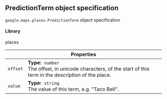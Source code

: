 <h2 id="PredictionTerm"> PredictionTerm object specification </h2><p>
<code><span itemprop="path">google.maps.places</span>.<span itemprop="name">PredictionTerm</span></code>
object specification
</p><h4>Library</h4><p>places</p><div class="devsite-table-wrapper"><table class="properties responsive" summary="record PredictionTerm - Properties">
<thead>
<tr><th colspan="2">Properties</th>
</tr></thead>
<tbody>
<tr>
<td><code><span>offset</span></code></td>
<td><div><strong>Type:</strong>&nbsp; <code>number</code></div>
<div class="desc">The offset, in unicode characters, of the start of this term in the description of the place.</div></td>
</tr>
<tr>
<td><code><span>value</span></code></td>
<td><div><strong>Type:</strong>&nbsp; <code>string</code></div>
<div class="desc">The value of this term, e.g. "Taco Bell".</div></td>
</tr>
</tbody>
</table></div>